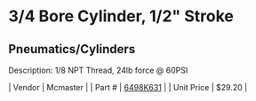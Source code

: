 # 3/4 Bore Cylinder, 1/2" Stroke
## Pneumatics/Cylinders
Description: 	1/8 NPT Thread, 24lb force @ 60PSI 

| Vendor | Mcmaster | 
| Part # | [6498K631](http://www.mcmaster.com/) | 
| Unit Price | $29.20 | 
